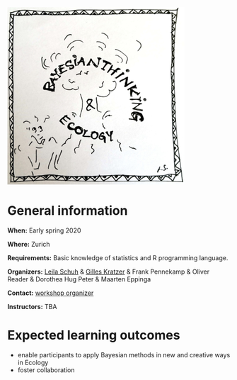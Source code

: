 <img src="bayesecology.jpg" width="400" height="400">

# General information

**When:** Early spring 2020

**Where:** Zurich

**Requirements:** Basic knowledge of statistics and R programming language. 

**Organizers:** [Leila Schuh](https://www.math.uzh.ch/index.php?id=people&L=0&id=people&semId=37&key1=14654) & [Gilles Kratzer](https://gilleskratzer.netlify.com/) & Frank Pennekamp & Oliver Reader & Dorothea Hug Peter & Maarten Eppinga

**Contact:** [workshop organizer](mailto:leila.schuh@math.uzh.ch)

**Instructors:** TBA

# Expected learning outcomes
- enable participants to apply Bayesian methods in new and creative ways in Ecology
- foster collaboration

